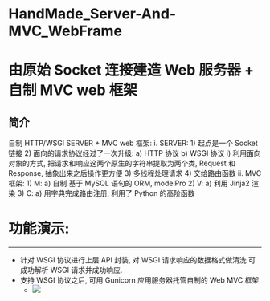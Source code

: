 # HandMade_Server-And-MVC_WebFrame
由原始 Socket 连接建造 Web 服务器 + 自制 MVC web 框架
===


简介
---
自制 HTTP/WSGI SERVER + MVC web 框架:
    i. SERVER:
        1) 起点是一个 Socket 链接
        2) 面向的请求协议经过了一次升级:
            a) HTTP 协议
            b) WSGI 协议 
                i) 利用面向对象的方式, 把请求和响应这两个原生的字符串提取为两个类, Request 和 Response, 抽象出来之后操作更方便
        3) 多线程处理请求
        4) 交给路由函数
    ii. MVC 框架:
        1) M:
            a) 自制 基于 MySQL  语句的 ORM, modelPro
        2) V:
            a) 利用 Jinja2 渲染
        3) C: 
            a) 用字典完成路由注册, 利用了 Python 的高阶函数
            
# 功能演示:
---
- 针对 WSGI 协议进行上层 API 封装, 对 WSGI 请求响应的数据格式做清洗 可成功解析 WSGI 请求并成功响应.
- 支持 WSGI 协议之后, 可用 Gunicorn 应用服务器托管自制的 Web MVC 框架
    - ![](img-show/myserver-Gunicorn.gif)

